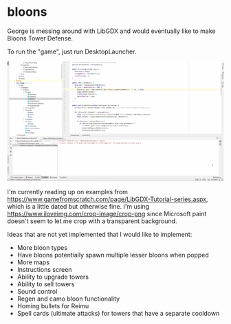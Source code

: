 # bloons
George is messing around with LibGDX and would eventually like to make Bloons Tower Defense.

To run the "game", just run DesktopLauncher.

![](bloonsTouhouDefense.gif)

I'm currently reading up on examples from https://www.gamefromscratch.com/page/LibGDX-Tutorial-series.aspx, which is a little dated but otherwise fine.
I'm using https://www.iloveimg.com/crop-image/crop-png since Microsoft paint doesn't seem to let me crop with a transparent background.

Ideas that are not yet implemented that I would like to implement:

- More bloon types
- Have bloons potentially spawn multiple lesser bloons when popped
- More maps
- Instructions screen
- Ability to upgrade towers
- Ability to sell towers
- Sound control
- Regen and camo bloon functionality
- Homing bullets for Reimu
- Spell cards (ultimate attacks) for towers that have a separate cooldown